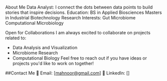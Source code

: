 About Me
Data Analyst: 
I connect the dots between data points to build stories that inspire decisions.
Education:
BS in Applied Biosciences
Masters in Industrial Biotechnology
Research Interests:
Gut Microbiome
Computational Microbiology

Open for Collaborations
I am always excited to collaborate on projects related to:
- Data Analysis and Visualization
- Microbiome Research
- Computational Biology
Feel free to reach out if you have ideas or projects you'd like to work on together!

##Contact Me
📧 Email: [mahnoor@gmail.com]
💼 LinkedIn: []
